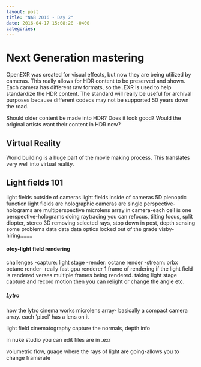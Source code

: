 ```yaml
---
layout: post
title: "NAB 2016 - Day 2"
date: 2016-04-17 15:08:28 -0400
categories:
---
```

# Next Generation mastering

OpenEXR was created for visual effects, but now they are being utilized by
cameras. This really allows for HDR content to be preserved and shown. Each
camera has different raw formats, so the .EXR is used to help standardize the
HDR content. The standard will really be useful for archival purposes because
different codecs may not be supported 50 years down the road.

Should older content be made into HDR? Does it look good? Would the original
artists want their content in HDR now?

## Virtual Reality

World building is a huge part of the movie making process. This translates very
well into virtual reality.



## Light fields 101

light fields outside of cameras
light fields inside of cameras
5D plenoptic function
light fields are holographic
cameras are single perspective-holograms are multiperspective
microlens array in camera-each cell is one perspective-holograms
doing raytracing you can refocus, tilting focus, split diopter, stereo 3D
removing selected rays, stop down in post, depth sensing
some problems
data
data
data
optics
locked out of the grade
visby-hiring........


#### otoy-light field rendering
challenges
-capture: light stage
-render: octane render
-stream: orbx
 octane render- really fast gpu renderer
 1 frame of rendering if the light field is rendered verses multiple frames
 being rendered. taking light stage capture and record motion then you can
 relight or change the angle etc.


##### Lytro
 how the lytro cinema works
 microlens array- basically a compact camera array. each 'pixel' has a lens on
 it

 light field cinematography
 capture the normals, depth info

 in nuke studio you can edit
 files are in .exr

 volumetric flow, guage where the rays of light are going-allows you to change
 framerate
